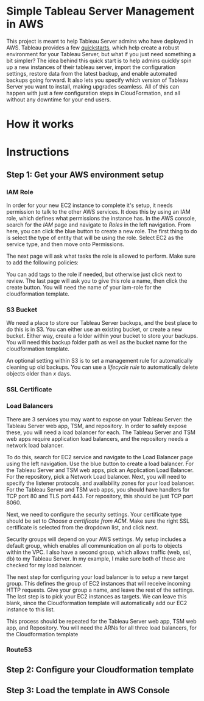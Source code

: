 # Simple Tableau Server Management in AWS

This project is meant to help Tableau Server admins who have deployed in AWS.  Tableau provides a few [quickstarts](https://aws.amazon.com/quickstart/architecture/tableau-server/), which help create a robust environment for your Tableau Server, but what if you just need something a bit simpler?  The idea behind this quick start is to help admins quickly spin up a new instances of their tableau server, import the configuration settings, restore data from the latest backup, and enable automated backups going forward.  It also lets you specify which version of Tableau Server you want to install, making upgrades seamless.  All of this can happen with just a few configuration steps in CloudFormation, and all without any downtime for your end users.

# How it works


# Instructions

## Step 1: Get your AWS environment setup

### IAM Role
In order for your new EC2 instance to complete it's setup, it needs permission to talk to the other AWS services.  It does this by using an IAM role, which defines what permissions the instance has.  In the AWS console, search for the *IAM* page and navigate to *Roles* in the left navigation.  From here, you can click the blue button to create a new role.  The first thing to do is select the type of entity that will be using the role.  Select EC2 as the service type, and then move onto Permissions.

The next page will ask what tasks the role is allowed to perform.  Make sure to add the following policies:

You can add tags to the role if needed, but otherwise just click next to review.  The last page will ask you to give this role a name, then click the create button.  You will need the name of your iam-role for the cloudformation template.

### S3 Bucket
We need a place to store our Tableau Server backups, and the best place to do this is in S3.  You can either use an existing bucket, or create a new bucket.  Either way, create a folder within your bucket to store your backups.  You will need this backup folder path as well as the bucket name for the cloudformation template.

An optional setting within S3 is to set a management rule for automatically cleaning up old backups.  You can use a _lifecycle rule_ to automatically delete objects older than _x_ days.

### SSL Certificate


### Load Balancers
There are 3 services you may want to expose on your Tableau Server: the Tableau Server web app, TSM, and repository.  In order to safely expose these, you will need a load balancer for each.  The Tableau Server and TSM web apps require application load balancers, and the repository needs a network load balancer.

To do this, search for EC2 service and navigate to the Load Balancer page using the left navigation.  Use the blue button to create a load balancer.  For the Tableau Server and TSM web apps, pick an Application Load Balancer.  For the repository, pick a Network Load balancer.  Next, you will need to specify the listener protocols, and availability zones for your load balancer.  For the Tableau Server and TSM web apps, you should have handlers for TCP port 80 and TLS port 443.  For repository, this should be just TCP port 8060.


Next, we need to configure the security settings.  Your certificate type should be set to _Choose a certificate from ACM_.  Make sure the right SSL certificate is selected from the dropdown list, and click next.

Security groups will depend on your AWS settings.  My setup includes a default group, which enables all communication on all ports to objects within the VPC.  I also have a second group, which allows traffic (web, ssl, db) to my Tableau Server.  In my example, I make sure both of these are checked for my load balancer.

The next step for configuring your load balancer is to setup a new target group.  This defines the group of EC2 instances that will receive incoming HTTP requests.  Give your group a name, and leave the rest of the settings.  The last step is to pick your EC2 instances as targets.  We can leave this blank, since the Cloudformation template will automatically add our EC2 instance to this list.

This process should be repeated for the Tableau Server web app, TSM web app, and Repository.  You will need the ARNs for all three load balancers, for the Cloudformation template

### Route53



## Step 2: Configure your Cloudformation template


## Step 3: Load the template in AWS Console


